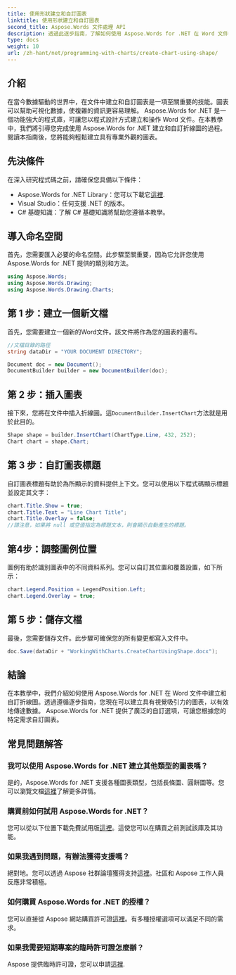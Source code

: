 ```yaml
---
title: 使用形狀建立和自訂圖表
linktitle: 使用形狀建立和自訂圖表
second_title: Aspose.Words 文件處理 API
description: 透過此逐步指南，了解如何使用 Aspose.Words for .NET 在 Word 文件中建立和自訂圖表。非常適合數據視覺化。
type: docs
weight: 10
url: /zh-hant/net/programming-with-charts/create-chart-using-shape/
---
```

## 介紹

在當今數據驅動的世界中，在文件中建立和自訂圖表是一項至關重要的技能。圖表可以幫助可視化數據，使複雜的資訊更容易理解。 Aspose.Words for .NET 是一個功能強大的程式庫，可讓您以程式設計方式建立和操作 Word 文件。在本教學中，我們將引導您完成使用 Aspose.Words for .NET 建立和自訂折線圖的過程。閱讀本指南後，您將能夠輕鬆建立具有專業外觀的圖表。

## 先決條件

在深入研究程式碼之前，請確保您具備以下條件：

-  Aspose.Words for .NET Library：您可以下載它[這裡](https://releases.aspose.com/words/net/).
- Visual Studio：任何支援 .NET 的版本。
- C# 基礎知識：了解 C# 基礎知識將幫助您遵循本教學。

## 導入命名空間

首先，您需要匯入必要的命名空間。此步驟至關重要，因為它允許您使用 Aspose.Words for .NET 提供的類別和方法。

```csharp
using Aspose.Words;
using Aspose.Words.Drawing;
using Aspose.Words.Drawing.Charts;
```

## 第 1 步：建立一個新文檔

首先，您需要建立一個新的Word文件。該文件將作為您的圖表的畫布。

```csharp
//文檔目錄的路徑
string dataDir = "YOUR DOCUMENT DIRECTORY";

Document doc = new Document();
DocumentBuilder builder = new DocumentBuilder(doc);
```

## 第 2 步：插入圖表

接下來，您將在文件中插入折線圖。這`DocumentBuilder.InsertChart`方法就是用於此目的。

```csharp
Shape shape = builder.InsertChart(ChartType.Line, 432, 252);
Chart chart = shape.Chart;
```

## 第 3 步：自訂圖表標題

自訂圖表標題有助於為所顯示的資料提供上下文。您可以使用以下程式碼顯示標題並設定其文字：

```csharp
chart.Title.Show = true;
chart.Title.Text = "Line Chart Title";
chart.Title.Overlay = false;
//請注意，如果將 null 或空值指定為標題文本，則會顯示自動產生的標題。
```

## 第4步：調整圖例位置

圖例有助於識別圖表中的不同資料系列。您可以自訂其位置和覆蓋設置，如下所示：

```csharp
chart.Legend.Position = LegendPosition.Left;
chart.Legend.Overlay = true;
```

## 第 5 步：儲存文檔

最後，您需要儲存文件。此步驟可確保您的所有變更都寫入文件中。

```csharp
doc.Save(dataDir + "WorkingWithCharts.CreateChartUsingShape.docx");
```

## 結論

在本教學中，我們介紹如何使用 Aspose.Words for .NET 在 Word 文件中建立和自訂折線圖。透過遵循逐步指南，您現在可以建立具有視覺吸引力的圖表，以有效地傳達數據。 Aspose.Words for .NET 提供了廣泛的自訂選項，可讓您根據您的特定需求自訂圖表。

## 常見問題解答

### 我可以使用 Aspose.Words for .NET 建立其他類型的圖表嗎？

是的，Aspose.Words for .NET 支援各種圖表類型，包括長條圖、圓餅圖等。您可以瀏覽文檔[這裡](https://reference.aspose.com/words/net/)了解更多詳情。

### 購買前如何試用 Aspose.Words for .NET？

您可以從以下位置下載免費試用版[這裡](https://releases.aspose.com/)。這使您可以在購買之前測試該庫及其功能。

### 如果我遇到問題，有辦法獲得支援嗎？

絕對地。您可以透過 Aspose 社群論壇獲得支持[這裡](https://forum.aspose.com/c/words/8)。社區和 Aspose 工作人員反應非常積極。

### 如何購買 Aspose.Words for .NET 的授權？

您可以直接從 Aspose 網站購買許可證[這裡](https://purchase.aspose.com/buy)。有多種授權選項可以滿足不同的需求。

### 如果我需要短期專案的臨時許可證怎麼辦？

 Aspose 提供臨時許可證，您可以申請[這裡](https://purchase.aspose.com/temporary-license/).

